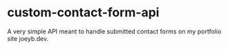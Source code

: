 # custom-contact-form-api
A very simple API meant to handle submitted contact forms on my portfolio site joeyb.dev.
